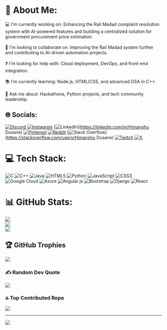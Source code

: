 
# 💫 About Me:
💻 I'm currently working on: Enhancing the Rail Madad complaint resolution system with AI-powered features and building a centralized solution for government procurement price estimation.<br><br>🤝 I'm looking to collaborate on: Improving the Rail Madad system further and contributing to AI-driven automation projects.<br><br>❓ I'm looking for help with: Cloud deployment, DevOps, and front-end integration.<br><br>📚 I'm currently learning: Node.js, HTML/CSS, and advanced DSA in C++.<br><br>💬 Ask me about: Hackathons, Python projects, and tech community leadership.


## 🌐 Socials:
[![Discord](https://img.shields.io/badge/Discord-%237289DA.svg?logo=discord&logoColor=white)](https://discord.gg/https://discord.gg/FFRSK5Uy65) [![Instagram](https://img.shields.io/badge/Instagram-%23E4405F.svg?logo=Instagram&logoColor=white)](https://instagram.com/_.Himanxhu_.1) [![LinkedIn](https://img.shields.io/badge/LinkedIn-%230077B5.svg?logo=linkedin&logoColor=white)](https://linkedin.com/in/Himanshu Dusane) [![Pinterest](https://img.shields.io/badge/Pinterest-%23E60023.svg?logo=Pinterest&logoColor=white)](https://pinterest.com/Himanshu252005) [![Reddit](https://img.shields.io/badge/Reddit-%23FF4500.svg?logo=Reddit&logoColor=white)](https://reddit.com/user/Himanxhu) [![Stack Overflow](https://img.shields.io/badge/-Stackoverflow-FE7A16?logo=stack-overflow&logoColor=white)](https://stackoverflow.com/users/Himanshu Dusane) [![Twitch](https://img.shields.io/badge/Twitch-%239146FF.svg?logo=Twitch&logoColor=white)](https://twitch.tv/Raven20001321) [![X](https://img.shields.io/badge/X-black.svg?logo=X&logoColor=white)](https://x.com/Himansh09078370) 

# 💻 Tech Stack:
![C](https://img.shields.io/badge/c-%2300599C.svg?style=for-the-badge&logo=c&logoColor=white) ![C++](https://img.shields.io/badge/c++-%2300599C.svg?style=for-the-badge&logo=c%2B%2B&logoColor=white) ![Java](https://img.shields.io/badge/java-%23ED8B00.svg?style=for-the-badge&logo=openjdk&logoColor=white) ![HTML5](https://img.shields.io/badge/html5-%23E34F26.svg?style=for-the-badge&logo=html5&logoColor=white) ![Python](https://img.shields.io/badge/python-3670A0?style=for-the-badge&logo=python&logoColor=ffdd54) ![JavaScript](https://img.shields.io/badge/javascript-%23323330.svg?style=for-the-badge&logo=javascript&logoColor=%23F7DF1E) ![CSS3](https://img.shields.io/badge/css3-%231572B6.svg?style=for-the-badge&logo=css3&logoColor=white) ![Google Cloud](https://img.shields.io/badge/GoogleCloud-%234285F4.svg?style=for-the-badge&logo=google-cloud&logoColor=white) ![Azure](https://img.shields.io/badge/azure-%230072C6.svg?style=for-the-badge&logo=microsoftazure&logoColor=white) ![Angular.js](https://img.shields.io/badge/angular.js-%23E23237.svg?style=for-the-badge&logo=angularjs&logoColor=white) ![Bootstrap](https://img.shields.io/badge/bootstrap-%238511FA.svg?style=for-the-badge&logo=bootstrap&logoColor=white) ![Django](https://img.shields.io/badge/django-%23092E20.svg?style=for-the-badge&logo=django&logoColor=white) ![React](https://img.shields.io/badge/react-%2320232a.svg?style=for-the-badge&logo=react&logoColor=%2361DAFB)
# 📊 GitHub Stats:
![](https://github-readme-stats.vercel.app/api?username=Himanshu25102005&theme=dark&hide_border=false&include_all_commits=false&count_private=false)<br/>
![](https://github-readme-streak-stats.herokuapp.com/?user=Himanshu25102005&theme=dark&hide_border=false)<br/>
![](https://github-readme-stats.vercel.app/api/top-langs/?username=Himanshu25102005&theme=dark&hide_border=false&include_all_commits=false&count_private=false&layout=compact)

## 🏆 GitHub Trophies
![](https://github-profile-trophy.vercel.app/?username=Himanshu25102005&theme=radical&no-frame=false&no-bg=true&margin-w=4)

### ✍️ Random Dev Quote
![](https://quotes-github-readme.vercel.app/api?type=horizontal&theme=radical)

### 🔝 Top Contributed Repo
![](https://github-contributor-stats.vercel.app/api?username=Himanshu25102005&limit=5&theme=dark&combine_all_yearly_contributions=true)

---
[![](https://visitcount.itsvg.in/api?id=Himanshu25102005&icon=0&color=0)](https://visitcount.itsvg.in)

<!-- Proudly created with GPRM ( https://gprm.itsvg.in ) -->
